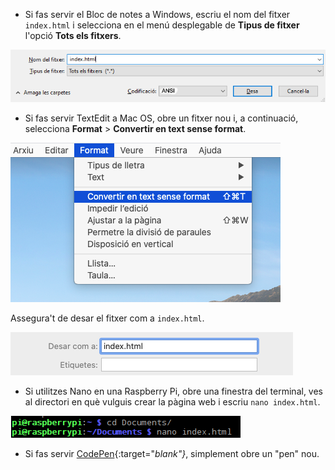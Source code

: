  -  Si fas servir el Bloc de notes a Windows, escriu el nom del fitxer `index.html` i selecciona en el menú desplegable de **Tipus de fitxer** l'opció **Tots els fitxers**.

  ![Desant com a HTML mitjançant el Bloc de notes](images/save-as-html-notepad.png)

 - Si fas servir TextEdit a Mac OS, obre un fitxer nou i, a continuació, selecciona **Format** > **Convertir en text sense format**.

  ![El Mac convertint a text pla](images/mac-make-plaintext.png)

  Assegura't de desar el fitxer com a `index.html`.

  ![El Mac guardant com a HTML](images/mac-name-file.png)

 - Si utilitzes Nano en una Raspberry Pi, obre una finestra del terminal, ves al directori en què vulguis crear la pàgina web i escriu `nano index.html`.

  ![El Nano creant HTML](images/pi-html-nano.png)

 - Si fas servir [CodePen](http://codepen.io){:target="_blank"}_, simplement obre un "pen" nou.
